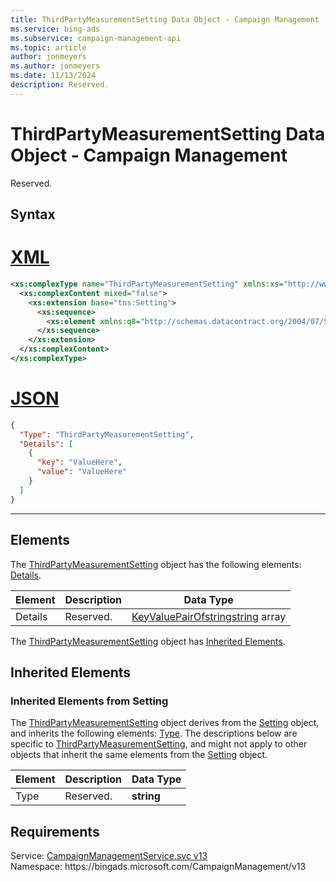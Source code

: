 ```yaml
---
title: ThirdPartyMeasurementSetting Data Object - Campaign Management
ms.service: bing-ads
ms.subservice: campaign-management-api
ms.topic: article
author: jonmeyers
ms.author: jonmeyers
ms.date: 11/13/2024
description: Reserved.
---
```

# ThirdPartyMeasurementSetting Data Object - Campaign Management
Reserved.

## Syntax

# [XML](#tab/xml)

```xml
<xs:complexType name="ThirdPartyMeasurementSetting" xmlns:xs="http://www.w3.org/2001/XMLSchema">
  <xs:complexContent mixed="false">
    <xs:extension base="tns:Setting">
      <xs:sequence>
        <xs:element xmlns:q8="http://schemas.datacontract.org/2004/07/System.Collections.Generic" minOccurs="0" name="Details" nillable="true" type="q8:ArrayOfArrayOfKeyValuePairOfstringstring" />
      </xs:sequence>
    </xs:extension>
  </xs:complexContent>
</xs:complexType>
```

# [JSON](#tab/json)

```json
{
  "Type": "ThirdPartyMeasurementSetting",
  "Details": [
    {
      "key": "ValueHere",
      "value": "ValueHere"
    }
  ]
}
```

-----

## <a name="elements"></a>Elements

The [ThirdPartyMeasurementSetting](thirdpartymeasurementsetting.md) object has the following elements: [Details](#details).

|Element|Description|Data Type|
|-----------|---------------|-------------|
|<a name="details"></a>Details|Reserved.|[KeyValuePairOfstringstring](keyvaluepairofstringstring.md) array|

The [ThirdPartyMeasurementSetting](thirdpartymeasurementsetting.md) object has [Inherited Elements](#inheritedelements).

## <a name="inheritedelements"></a>Inherited Elements

### <a name="inheritedelementssetting"></a>Inherited Elements from Setting
The [ThirdPartyMeasurementSetting](thirdpartymeasurementsetting.md) object derives from the [Setting](setting.md) object, and inherits the following elements: [Type](#type). The descriptions below are specific to [ThirdPartyMeasurementSetting](thirdpartymeasurementsetting.md), and might not apply to other objects that inherit the same elements from the [Setting](setting.md) object.  

|Element|Description|Data Type|
|-----------|---------------|-------------|
|<a name="type"></a>Type|Reserved.|**string**|

## Requirements
Service: [CampaignManagementService.svc v13](https://campaign.api.bingads.microsoft.com/Api/Advertiser/CampaignManagement/v13/CampaignManagementService.svc)  
Namespace: https\://bingads.microsoft.com/CampaignManagement/v13  

